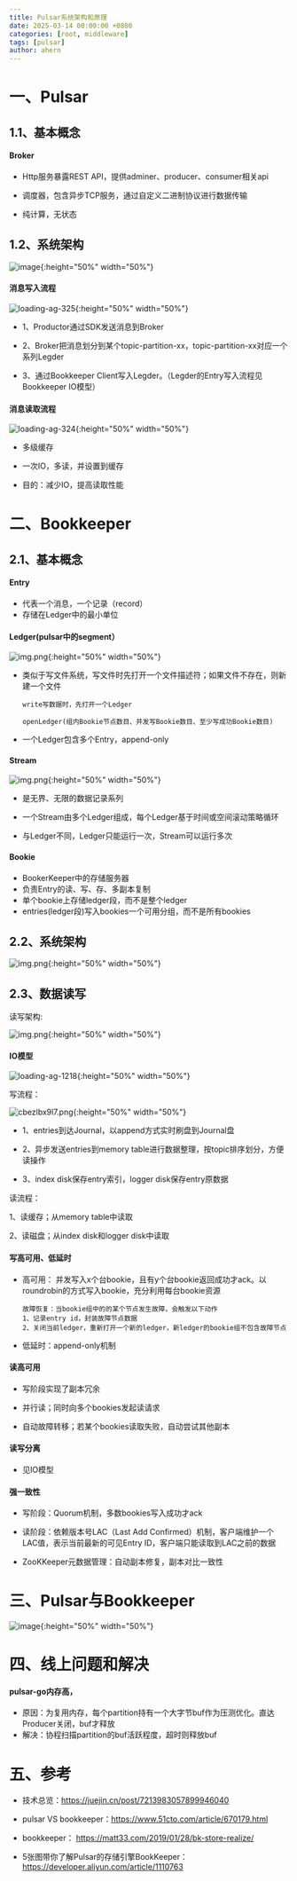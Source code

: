 ```yaml
---
title: Pulsar系统架构和原理
date: 2025-03-14 00:00:00 +0800
categories: [root, middleware]
tags: [pulsar]
author: ahern
---
```


# 一、Pulsar

## 1.1、基本概念

#### Broker

- Http服务暴露REST API，提供adminer、producer、consumer相关api

- 调度器，包含异步TCP服务，通过自定义二进制协议进行数据传输

- 纯计算，无状态

## 1.2、系统架构

![image](https://pulsar.apache.org/assets/images/pulsar-system-architecture-6890df6b0c59a065a56492659ba87933.png){:height="50%" width="50%"}

#### 消息写入流程

![loading-ag-325](./assets/images/83975000yh.png){:height="50%" width="50%"}

- 1、Productor通过SDK发送消息到Broker

- 2、Broker把消息划分到某个topic-partition-xx，topic-partition-xx对应一个系列Legder

- 3、通过Bookkeeper Client写入Legder。（Legder的Entry写入流程见Bookkeeper IO模型）

#### 消息读取流程

![loading-ag-324](./assets/images/83975000yh.png){:height="50%" width="50%"}

- 多级缓存

- 一次IO，多读，并设置到缓存

- 目的：减少IO，提高读取性能

# 二、Bookkeeper

## 2.1、基本概念

#### Entry

- 代表一个消息，一个记录（record）
- 存储在Ledger中的最小单位

#### Ledger(pulsar中的segment）

![img.png](https://raw.githubusercontent.com/li-zeyuan/access/master/img/Snipaste_2025-03-24_11-32-49.png){:height="50%" width="50%"}

- 类似于写文件系统，写文件时先打开一个文件描述符；如果文件不存在，则新建一个文件
  
  ```
  write写数据时，先打开一个Ledger
  
  openLedger(组内Bookie节点数目、并发写Bookie数目、至少写成功Bookie数目)
  ```

- 一个Ledger包含多个Entry，append-only

#### Stream

![img.png](https://raw.githubusercontent.com/li-zeyuan/access/master/img/Snipaste_2025-03-24_11-33-00.png){:height="50%" width="50%"}

- 是无界、无限的数据记录系列

- 一个Stream由多个Ledger组成，每个Ledger基于时间或空间滚动策略循环

- 与Ledger不同，Ledger只能运行一次，Stream可以运行多次

#### Bookie

- BookerKeeper中的存储服务器
- 负责Entry的读、写、存、多副本复制
- 单个bookie上存储ledger段，而不是整个ledger
- entries(ledger段)写入bookies一个可用分组，而不是所有bookies

## 2.2、系统架构

![img.png](https://raw.githubusercontent.com/li-zeyuan/access/master/img/Snipaste_2025-03-24_11-04-28.png){:height="50%" width="50%"}

## 2.3、数据读写

读写架构:

![img.png](https://raw.githubusercontent.com/li-zeyuan/access/master/img/Snipaste_2025-03-24_11-57-16.png){:height="50%" width="50%"}

#### IO模型

![loading-ag-1218](https://raw.githubusercontent.com/li-zeyuan/access/master/img/Snipaste_2025-03-25_10-13-13.png){:height="50%" width="50%"}

写流程：

![cbezlbx9l7.png](./assets/images/cbezlbx9l7.png){:height="50%" width="50%"}

- 1、entries到达Journal，以append方式实时刷盘到Journal盘

- 2、异步发送entries到memory table进行数据整理，按topic排序划分，方便读操作

- 3、index disk保存entry索引，logger disk保存entry原数据

读流程：

1、读缓存；从memory table中读取

2、读磁盘；从index disk和logger disk中读取

#### 写高可用、低延时

- 高可用： 并发写入x个台bookie，且有y个台bookie返回成功才ack。以roundrobin的方式写入bookie，充分利用每台bookie资源
  
  ```
  故障恢复：当bookie组中的的某个节点发生故障，会触发以下动作
  1、记录entry id，封装故障节点数据
  2、关闭当前ledger，重新打开一个新的ledger，新ledger的bookie组不包含故障节点
  ```

- 低延时：append-only机制

#### 读高可用

- 写阶段实现了副本冗余

- 并行读；同时向多个bookies发起读请求

- 自动故障转移；若某个bookies读取失败，自动尝试其他副本

#### 读写分离

- 见IO模型

#### 强一致性

- 写阶段：Quorum机制，多数bookies写入成功才ack

- 读阶段：依赖版本号LAC（Last Add Confirmed）机制，客户端维护一个LAC值，表示当前最新的可见Entry ID，客户端只能读取到LAC之前的数据

- ZooKKeeper元数据管理：自动副本修复，副本对比一致性

# 三、Pulsar与Bookkeeper

![image](https://raw.githubusercontent.com/li-zeyuan/access/master/img/Snipaste_2025-03-25_10-56-01.png){:height="50%" width="50%"}

# 四、线上问题和解决

#### pulsar-go内存高，

- 原因：为复用内存，每个partition持有一个大字节buf作为压测优化。直达Producer关闭，buf才释放
- 解决：协程扫描partition的buf活跃程度，超时则释放buf

# 五、参考

- 技术总览：https://juejin.cn/post/7213983057899946040

- pulsar VS bookkeeper：https://www.51cto.com/article/670179.html

- bookkeeper： https://matt33.com/2019/01/28/bk-store-realize/

- 5张图带你了解Pulsar的存储引擎BookKeeper：https://developer.aliyun.com/article/1110763
